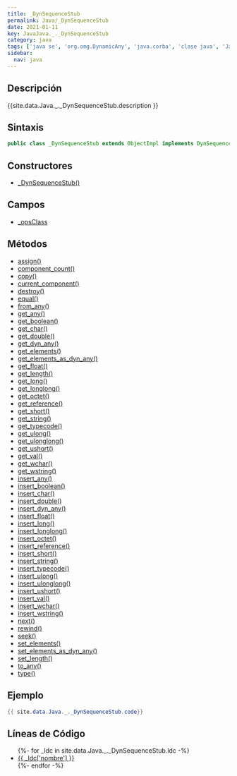 ```yaml
---
title: _DynSequenceStub
permalink: Java/_DynSequenceStub
date: 2021-01-11
key: JavaJava._._DynSequenceStub
category: java
tags: ['java se', 'org.omg.DynamicAny', 'java.corba', 'clase java', 'Java 1.0']
sidebar: 
  nav: java
---
```


## Descripción
{{site.data.Java._._DynSequenceStub.description }}

## Sintaxis
~~~java
public class _DynSequenceStub extends ObjectImpl implements DynSequence
~~~

## Constructores
* [_DynSequenceStub()](/Java/_DynSequenceStub/_DynSequenceStub/)

## Campos
* [_opsClass](/Java/_DynSequenceStub/_opsClass)

## Métodos
* [assign()](/Java/_DynSequenceStub/assign)
* [component_count()](/Java/_DynSequenceStub/component_count)
* [copy()](/Java/_DynSequenceStub/copy)
* [current_component()](/Java/_DynSequenceStub/current_component)
* [destroy()](/Java/_DynSequenceStub/destroy)
* [equal()](/Java/_DynSequenceStub/equal)
* [from_any()](/Java/_DynSequenceStub/from_any)
* [get_any()](/Java/_DynSequenceStub/get_any)
* [get_boolean()](/Java/_DynSequenceStub/get_boolean)
* [get_char()](/Java/_DynSequenceStub/get_char)
* [get_double()](/Java/_DynSequenceStub/get_double)
* [get_dyn_any()](/Java/_DynSequenceStub/get_dyn_any)
* [get_elements()](/Java/_DynSequenceStub/get_elements)
* [get_elements_as_dyn_any()](/Java/_DynSequenceStub/get_elements_as_dyn_any)
* [get_float()](/Java/_DynSequenceStub/get_float)
* [get_length()](/Java/_DynSequenceStub/get_length)
* [get_long()](/Java/_DynSequenceStub/get_long)
* [get_longlong()](/Java/_DynSequenceStub/get_longlong)
* [get_octet()](/Java/_DynSequenceStub/get_octet)
* [get_reference()](/Java/_DynSequenceStub/get_reference)
* [get_short()](/Java/_DynSequenceStub/get_short)
* [get_string()](/Java/_DynSequenceStub/get_string)
* [get_typecode()](/Java/_DynSequenceStub/get_typecode)
* [get_ulong()](/Java/_DynSequenceStub/get_ulong)
* [get_ulonglong()](/Java/_DynSequenceStub/get_ulonglong)
* [get_ushort()](/Java/_DynSequenceStub/get_ushort)
* [get_val()](/Java/_DynSequenceStub/get_val)
* [get_wchar()](/Java/_DynSequenceStub/get_wchar)
* [get_wstring()](/Java/_DynSequenceStub/get_wstring)
* [insert_any()](/Java/_DynSequenceStub/insert_any)
* [insert_boolean()](/Java/_DynSequenceStub/insert_boolean)
* [insert_char()](/Java/_DynSequenceStub/insert_char)
* [insert_double()](/Java/_DynSequenceStub/insert_double)
* [insert_dyn_any()](/Java/_DynSequenceStub/insert_dyn_any)
* [insert_float()](/Java/_DynSequenceStub/insert_float)
* [insert_long()](/Java/_DynSequenceStub/insert_long)
* [insert_longlong()](/Java/_DynSequenceStub/insert_longlong)
* [insert_octet()](/Java/_DynSequenceStub/insert_octet)
* [insert_reference()](/Java/_DynSequenceStub/insert_reference)
* [insert_short()](/Java/_DynSequenceStub/insert_short)
* [insert_string()](/Java/_DynSequenceStub/insert_string)
* [insert_typecode()](/Java/_DynSequenceStub/insert_typecode)
* [insert_ulong()](/Java/_DynSequenceStub/insert_ulong)
* [insert_ulonglong()](/Java/_DynSequenceStub/insert_ulonglong)
* [insert_ushort()](/Java/_DynSequenceStub/insert_ushort)
* [insert_val()](/Java/_DynSequenceStub/insert_val)
* [insert_wchar()](/Java/_DynSequenceStub/insert_wchar)
* [insert_wstring()](/Java/_DynSequenceStub/insert_wstring)
* [next()](/Java/_DynSequenceStub/next)
* [rewind()](/Java/_DynSequenceStub/rewind)
* [seek()](/Java/_DynSequenceStub/seek)
* [set_elements()](/Java/_DynSequenceStub/set_elements)
* [set_elements_as_dyn_any()](/Java/_DynSequenceStub/set_elements_as_dyn_any)
* [set_length()](/Java/_DynSequenceStub/set_length)
* [to_any()](/Java/_DynSequenceStub/to_any)
* [type()](/Java/_DynSequenceStub/type)

## Ejemplo
~~~java
{{ site.data.Java._._DynSequenceStub.code}}
~~~

## Líneas de Código
<ul>
{%- for _ldc in site.data.Java._._DynSequenceStub.ldc -%}
   <li>
       <a href="{{_ldc['url'] }}">{{ _ldc['nombre'] }}</a>
   </li>
{%- endfor -%}
</ul>
